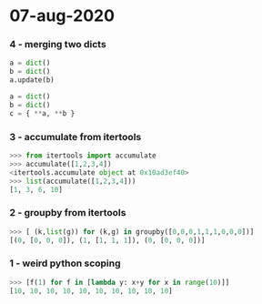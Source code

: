 # 07-aug-2020

### 4 - merging two dicts

```python
a = dict()
b = dict()
a.update(b)
```

```python
a = dict()
b = dict()
c = { **a, **b }
```

### 3 - accumulate from itertools

```python
>>> from itertools import accumulate
>>> accumulate([1,2,3,4])
<itertools.accumulate object at 0x10ad3ef40>
>>> list(accumulate([1,2,3,4]))
[1, 3, 6, 10]
```

### 2 - groupby from itertools

```python
>>> [ (k,list(g)) for (k,g) in groupby([0,0,0,1,1,1,0,0,0])]
[(0, [0, 0, 0]), (1, [1, 1, 1]), (0, [0, 0, 0])]
```

### 1 - weird python scoping

```python
>>> [f(1) for f in [lambda y: x+y for x in range(10)]]
[10, 10, 10, 10, 10, 10, 10, 10, 10, 10]
```
